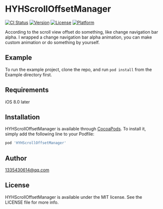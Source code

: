 # HYHScrollOffsetManager

[![CI Status](https://img.shields.io/travis/1335430614@qq.com/HYHScrollOffsetManager.svg?style=flat)](https://travis-ci.org/1335430614@qq.com/HYHScrollOffsetManager)
[![Version](https://img.shields.io/cocoapods/v/HYHScrollOffsetManager.svg?style=flat)](https://cocoapods.org/pods/HYHScrollOffsetManager)
[![License](https://img.shields.io/cocoapods/l/HYHScrollOffsetManager.svg?style=flat)](https://cocoapods.org/pods/HYHScrollOffsetManager)
[![Platform](https://img.shields.io/cocoapods/p/HYHScrollOffsetManager.svg?style=flat)](https://cocoapods.org/pods/HYHScrollOffsetManager)

According to the scroll view offset do something, like change navigation bar alpha. I wrapped a change navigation bar alpha animation, you can make custom animation or do something by yourself.

## Example

To run the example project, clone the repo, and run `pod install` from the Example directory first.

## Requirements

iOS 8.0 later

## Installation

HYHScrollOffsetManager is available through [CocoaPods](https://cocoapods.org). To install
it, simply add the following line to your Podfile:

```ruby
pod 'HYHScrollOffsetManager'
```

## Author

1335430614@qq.com

## License

HYHScrollOffsetManager is available under the MIT license. See the LICENSE file for more info.
